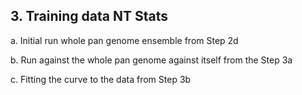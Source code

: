 ## 3. Training data NT Stats

   a. Initial run whole pan genome ensemble from Step 2d

   b. Run against the whole pan genome against itself from the Step 3a 

   c. Fitting the curve to the data from Step 3b
